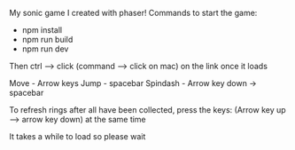 My sonic game I created with phaser!
Commands to start the game:
- npm install 
- npm run build 
- npm run dev

Then ctrl --> click (command --> click on mac) on the link once it loads

Move - Arrow keys
Jump - spacebar
Spindash - Arrow key down -> spacebar

To refresh rings after all have been collected, press the keys: (Arrow key up --> arrow key down) at the same time

It takes a while to load so please wait